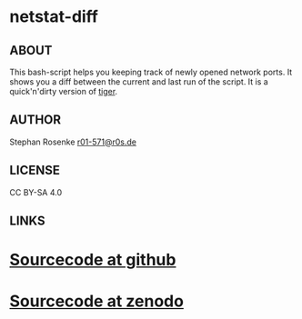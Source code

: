 # netstat-diff

## ABOUT

This bash-script helps you keeping track of newly opened network ports. It 
shows you a diff between the current and last run of the script. It is a
quick'n'dirty version of [tiger](http://www.nongnu.org/tiger/).

## AUTHOR

Stephan Rosenke <r01-571@r0s.de>

## LICENSE

CC BY-SA 4.0

## LINKS

# [Sourcecode at github](https://github.com/rosenke/netstat-diff)
# [Sourcecode at zenodo](https://doi.org/10.5281/zenodo.889039)
